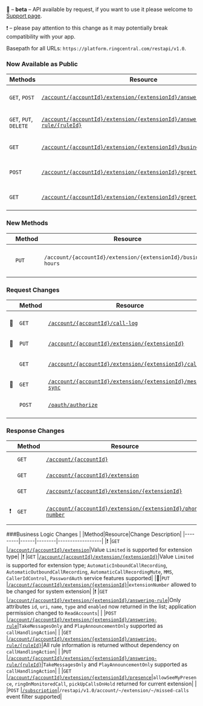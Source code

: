 &#x1F510; – **beta** – API available by request, if you want to use it please welcome to [Support page](https://developers.ringcentral.com/support.html).

&#x2757; – please pay attention to this change as it may potentially break compatibility with your app.

Basepath for all URLs: `https://platform.ringcentral.com/restapi/v1.0`.

### Now Available as Public
|Methods|Resource|Description|
|-------|--------|-----------|
|`GET`, `POST`|[`/account/{accountId}/extension/{extensionId}/answering-rule`](https://developers.ringcentral.com/api-docs/latest/index.html#!#RefAnsweringRulesList.html)|Extension call handling rules|
|`GET`, `PUT`, `DELETE`|[`/account/{accountId}/extension/{extensionId}/answering-rule/{ruleId}`](https://developers.ringcentral.com/api-docs/latest/index.html#!#RefAnsweringRule.html)|Particular call handling rule|
|`GET`|[`/account/{accountId}/extension/{extensionId}/business-hours`](https://developers.ringcentral.com/api-docs/latest/index.html#!#RefUserBusinessHours.html)|Extension business hours|
|`POST`|[`/account/{accountId}/extension/{extensionId}/greeting`](https://developers.ringcentral.com/api-docs/latest/index.html#!#RefExtensionCustomGreetingList.html)|Custom greeting uploading|
|`GET`|[`/account/{accountId}/extension/{extensionId}/greeting/{greetingId}`](https://developers.ringcentral.com/api-docs/latest/index.html#!#RefExtensionCustomGreeting.html)|Custom greeting downloading|

### New Methods
|         |Method|Resource                                                     |Description                    |
|---------|------|-------------------------------------------------------------|-------------------------------|
|         |`PUT` |`/account/{accountId}/extension/{extensionId}/business-hours`|Change extension business hours|

### Request Changes
|         |Method|Resource|Change Description|
|---------|------|--------|------------------|
|&#x1F510;|`GET` |[`/account/{accountId}/call-log`](https://developers.ringcentral.com/api-docs/latest/index.html#!#RefGetAccountCallLog)|`transport` and `showBlocked` query parameters supported|
|&#x1F510;|`PUT` |[`/account/{accountId}/extension/{extensionId}`](https://developers.ringcentral.com/api-docs/latest/index.html#!#RefModifyExtension)|`contact.emailAsLoginName` parameter supported|
|         |`GET` |[`/account/{accountId}/extension/{extensionId}/call-log`](https://developers.ringcentral.com/api-docs/latest/index.html#!#RefGetExtensionCallLog)|`transport` and `showBlocked` query parameters supported|
|&#x1F510;|`GET`  |[`/account/{accountId}/extension/{extensionId}/message-sync`](https://developers.ringcentral.com/api-docs/latest/index.html#!#GetMessageSync)|`recordCountPerConversation` query parameter supported|
|         |`POST` |[`/oauth/authorize`](https://developers.ringcentral.com/api-docs/latest/index.html#!#RefAuthorize.html)|`localeId`, `ui_locales` and `ui_options` parameters supported|

### Response Changes
|         |Method|Resource|Change Description|
|---------|------|--------|------------------|
|         |`GET` |[`/account/{accountId}`](https://developers.ringcentral.com/api-docs/latest/index.html#!#RefGetAccountInfo)|`regionalSettings` attribute added|
|         |`GET` |[`/account/{accountId}/extension`](https://developers.ringcentral.com/api-docs/latest/index.html#!#RefGetExtensionList)|`contact.emailAsLoginName` attribute added|
|         |`GET` |[`/account/{accountId}/extension/{extensionId}`](https://developers.ringcentral.com/api-docs/latest/index.html#!#RefGetExtensionInfo)|`contact.emailAsLoginName` attribute added|
|&#x2757; |`GET` |[`/account/{accountId}/extension/{extensionId}/phone-number`](https://developers.ringcentral.com/api-docs/latest/index.html#!#RefGetExtensionPhoneNumbers)|`MmsSender` feature supported (for future MMS functionality)|

###Business Logic Changes
|         |Method|Resource|Change Description|
|---------|------|--------|------------------|
|&#x2757; |`GET` |[`/account/{accountId}/extension`](https://developers.ringcentral.com/api-docs/latest/index.html#!#RefGetExtensionList)|Value `Limited` is supported for extension type|
|&#x2757; |`GET` |[`/account/{accountId}/extension/{extensionId}`](https://developers.ringcentral.com/api-docs/latest/index.html#!#RefGetExtensionInfo)|Value `Limited` is supported for extension type; `AutomaticInboundCallRecording`, `AutomaticOutboundCallRecording`, `AutomaticCallRecordingMute`, `MMS`, `CallerIdControl`, `PasswordAuth` service features supported|
|&#x1F510;|`PUT` |[`/account/{accountId}/extension/{extensionId}`](https://developers.ringcentral.com/api-docs/latest/index.html#!#RefModifyExtension)|`extensionNumber` allowed to be changed for system extension|
|&#x2757; |`GET` |[`/account/{accountId}/extension/{extensionId}/answering-rule`](https://developers.ringcentral.com/api-docs/latest/index.html#!#RefGetAnsweringRulesList)|Only attributes `id`, `uri`, `name`, `type` and `enabled` now returned in the list; application permission changed to `ReadAccounts`|
|         |`POST` |[`/account/{accountId}/extension/{extensionId}/answering-rule`](https://developers.ringcentral.com/api-docs/latest/index.html#!#RefCreateCustomAnsweringRule)|`TakeMessagesOnly` and `PlayAnnouncementOnly` supported as `callHandlingAction`|
|         |`GET` |[`/account/{accountId}/extension/{extensionId}/answering-rule/{ruleId}`](https://developers.ringcentral.com/api-docs/latest/index.html#!#RefGetAnsweringRule)|All rule information is returned without dependency on `callHandlingAction`|
|         |`PUT` |[`/account/{accountId}/extension/{extensionId}/answering-rule/{ruleId}`](https://developers.ringcentral.com/api-docs/latest/index.html#!#RefUpdateAnsweringRule)|`TakeMessagesOnly` and `PlayAnnouncementOnly` supported as `callHandlingAction`|
|         |`GET` |[`/account/{accountId}/extension/{extensionId}/presence`](https://developers.ringcentral.com/api-docs/latest/index.html#!#RefGetExtensionPresence)|`allowSeeMyPresence`, `ringOnMonitoredCall`, `pickUpCallsOnHold` returned for current extension|
|         |`POST` |[`/subscription`](https://developers.ringcentral.com/api-docs/latest/index.html#!#RefCreateSubscription)|`/restapi/v1.0/account/~/extension/~/missed-calls` event filter supported|

